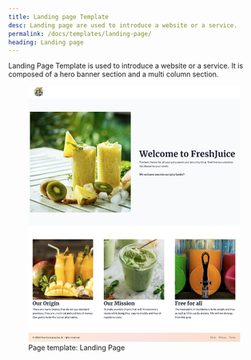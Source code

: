 ```yaml
---
title: Landing page Template
desc: Landing page are used to introduce a website or a service.
permalink: /docs/templates/landing-page/
heading: Landing page
---
```


Landing Page Template is used to introduce a website or a service. It is composed of a hero banner section and a multi column section.

<figure>
  <img src="./landing-page.png" alt="Image of the default Landing Page Layout" eleventy:widths="500">
  <figcaption>Page template: Landing Page</figcaption>
</figure>
